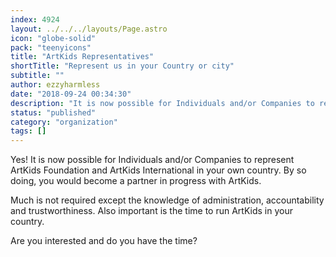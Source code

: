 ```yaml
---
index: 4924
layout: ../../../layouts/Page.astro
icon: "globe-solid"
pack: "teenyicons"
title: "ArtKids Representatives"
shortTitle: "Represent us in your Country or city"
subtitle: ""
author: ezzyharmless
date: "2018-09-24 00:34:30"
description: "It is now possible for Individuals and/or Companies to represent ArtKids Foundation and ArtKids International in your own country. By so doing, you would become a partner in progress with ArtKids.Are you interested and do you have the time?"
status: "published"
category: "organization"
tags: []
---
```


Yes! It is now possible for Individuals and/or Companies to represent ArtKids Foundation and ArtKids International in your own country. By so doing, you would become a partner in progress with ArtKids.

Much is not required except the knowledge of administration, accountability and trustworthiness. Also important is the time to run ArtKids in your country.

Are you interested and do you have the time?
